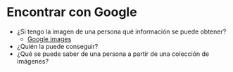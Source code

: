 # Encontrar con Google

- ¿Si tengo la imagen de una persona qué información se puede obtener?
    - [Google images](https://www.google.es/imghp?hl=es&tab=wi&ogbl)
- ¿Quién la puede conseguir?
- ¿Qué se puede saber de una persona a partir de una colección de imágenes?
